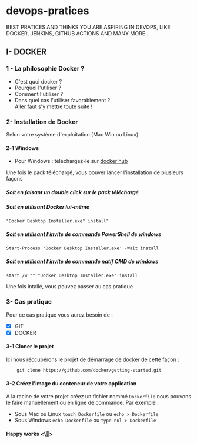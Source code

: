# devops-pratices
BEST PRATICES AND THINKS YOU ARE ASPIRING IN DEVOPS, LIKE DOCKER, JENKINS, GITHUB ACTIONS AND MANY MORE..

## I- DOCKER 
### 1 - La philosophie Docker ?
-  C'est quoi docker ?
-  Pourquoi l'utiliser ?
-  Comment l'utiliser ?
-  Dans quel cas l'utiliser favorablement ? <br>
Aller faut s'y mettre toute suite !

### 2- Installation de Docker
Selon votre système d'exploitation (Mac Win ou Linux)
#### 2-1 Windows
- Pour Windows : téléchargez-le sur
[docker hub](https://docs.docker.com/desktop/install/windows-install/)

Une fois le pack téléchargé, vous pouver lancer l'installation de plusieurs façons <br>
##### Soit en faisant un double click sur le pack téléchargé
##### Soit en utilisant Docker lui-même
``` 
"Docker Desktop Installer.exe" install"
```
##### Soit en utilisant l'invite de commande PowerShell de windows
```
Start-Process 'Docker Desktop Installer.exe' -Wait install
```
##### Soit en utilisant l'invite de commande natif CMD de windows
```
start /w "" "Docker Desktop Installer.exe" install
```
Une fois intallé, vous pouvez passer au cas pratique <br>

### 3- Cas pratique
Pour ce cas pratique vous aurez besoin de : 
- [x] GIT
- [x] DOCKER

#### 3-1 Cloner le projet
Ici nous réccupérons le projet de démarrage de docker de cette façon : 
```
    git clone https://github.com/docker/getting-started.git
```
#### 3-2 Créez l'image du conteneur de votre application
A la racine de votre projet créez un fichier nommé ``` Dockerfile ```
nous pouvons le faire manuellement ou en ligne de commande. Par exemple :
- Sous Mac ou Linux
  ``` touch Dockerfile ``` ou ``` echo > Dockerfile ```
- Sous Windows ``` echo Dockerfile ``` ou ``` type nul > Dockerfile ```

#### Happy works <\🎉>
